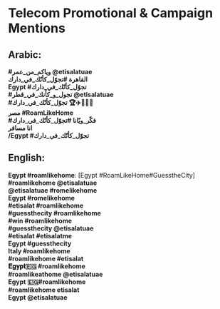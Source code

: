 # **Telecom Promotional & Campaign Mentions**

## **Arabic**:
**#وياكم_من_عمر @etisalatuae**  
**القاهرة #تجوّل_كأنّك_في_دارك**  
**Egypt #تجوّل_كأنّك_في_دارك**  
**#تجول_و_كأنك_في_قطر @etisalatuae**  
**#تجوّل_كأنّك_في_دارك 🏆✈️🎁🇦🇪**  
**مصر #RoamLikeHome**  
**#فكّر_ويّانا #تجوّل_كأنّك_في_دارك**  
**انا مسافر**  
**/Egypt #تجوّل_كأنّك_في_دارك**  


## **English**:

**Egypt #roamlikehome**: [Egypt #RoamLikeHome#GuesstheCity]  
**#roamlikehome @etisalatuae**  
**@etisalatuae #romelikehome**  
**Egypt #romelikehome**  
**#etisalat #roamlikehome**  
**#guessthecity #roamlikehome**  
**#win #roamlikehome**  
**#guessthecity @etisalatuae**  
**#etisalat #etisalatme**  
**Egypt #guessthecity**  
**Italy #roamlikehome**  
**#roamlikehome #etisalat**  
**𝐄𝐠𝐲𝐩𝐭🇪🇬 #roamlikehome**  
**#roamlikeathome @etisalatuae**  
**Egypt 🇪🇬#roamlikehome**  
**#roamlikehome etisalat**  
**Egypt @etisalatuae**  
